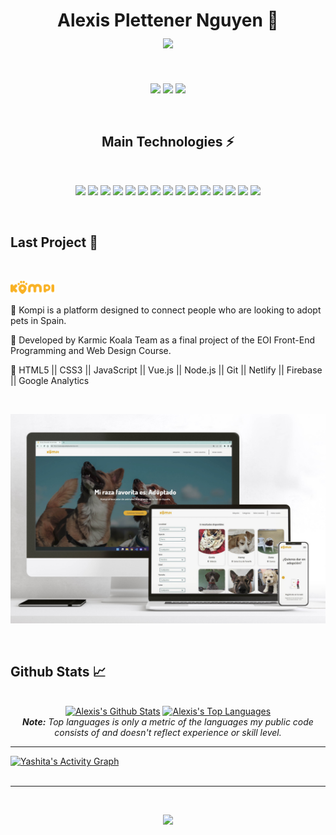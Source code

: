 <h1 align="center">
  Alexis Plettener Nguyen 👋
  <br/>
  <a href="#"><img align="center" src="https://readme-typing-svg.herokuapp.com?font=Bitter&color=a110e3&background=0D1117&center=true&vCenter=true&lines=Frontend+Developer+(JS+%26+Vue.Js);Cloud+Administrator+(Azure)" style="max-width: 100%;"></a>
</h1>

<br/>

<p align="center">
  <a href="https://www.linkedin.com/in/alexis-plettener-nguyen/" target="_blank"><img src="https://img.shields.io/badge/-LinkedIn-0D1117?style=for-the-badge&logo=linkedin&logoColor=a110e3"></a>
  <a href="https://www.facebook.com/alexisplettenern/" target="_blank"><img src="https://img.shields.io/badge/Facebook-0D1117?style=for-the-badge&logo=facebook&logoColor=a110e3"></a>
  <a href="https://www.instagram.com/alexxispn" target="_blank"><img src="https://img.shields.io/badge/-Instagram-0D1117?style=for-the-badge&logo=instagram&logoColor=a110e3"></a>
</p>


<br/>

<h2 align="center">Main Technologies ⚡</h2>

<br/>

<p align="center">
  <a href="#"><img src="https://img.shields.io/badge/-Linux-a110e3?stylestyle=for-the-badge&logo=linux&logoColor=0D1117&"></a>
  <a href="#"><img src="https://img.shields.io/badge/-JavaScript-a110e3?stylestyle=for-the-badge&logo=javascript&logoColor=0D1117"></a>
  <a href="#"><img src="https://img.shields.io/badge/-Vue.js-a110e3?stylestyle=for-the-badge&logo=vue.js&logoColor=0D1117"></a>
  <a href="#"><img src="https://img.shields.io/badge/-HTML5-a110e3?stylestyle=for-the-badge&logo=html5&logoColor=0D1117"></a>
  <a href="#"><img src="https://img.shields.io/badge/-CSS3-a110e3?stylestyle=for-the-badge&logo=css3&logoColor=0D1117"></a>
  <a href="#"><img src="https://img.shields.io/badge/-Nodejs-a110e3?stylestyle=for-the-badge&logo=Node.js&logoColor=0D1117"></a>
  <a href="#"><img src="https://img.shields.io/badge/-Python-a110e3?stylestyle=for-the-badge&logo=Python&logoColor=0D1117"></a>
  <a href="#"><img src="https://img.shields.io/badge/Bash%20-%23a110e3.svg?stylestyle=for-the-badge&logo=gnu-bash&logoColor=0D1117"></a>
  <a href="#"><img src="https://img.shields.io/badge/-Git-a110e3?stylestyle=for-the-badge&logo=git&logoColor=0D1117"></a>
  <a href="#"><img src="https://img.shields.io/badge/Microsoft%20Azure-a110e3?stylestyle=for-the-badge&logo=microsoft-azure&logoColor=0D1117"></a>
  <a href="#"><img src="https://img.shields.io/badge/-GitHub-a110e3?stylestyle=for-the-badge&logo=github&logoColor=0D1117"></a>
  <a href="#"><img src="https://img.shields.io/badge/-Vim-a110e3?stylestyle=for-the-badge&logo=vim&logoColor=0D1117"></a>
  <a href="#"><img src="https://img.shields.io/badge/-Google%20Cloud-a110e3?stylestyle=for-the-badge&logo=Google%20Cloud&logoColor=0D1117"></a>
  <a href="#"><img src="https://img.shields.io/badge/-Google%20Analytics-a110e3?stylestyle=for-the-badge&logo=Google%20Analytics&logoColor=0D1117"></a>
  <a href="#"><img src="https://img.shields.io/badge/-Firebase-a110e3?stylestyle=for-the-badge&logo=Firebase&logoColor=0D1117"></a>

</p>

<br/>

<h2>Last Project 👾</h2>

<br />

<p><a href="https://www.adoptaunkompi.com" target="_blank"><img src="./src/version_primario_logo.svg" width="70px"></a></p>


🔸 Kompi is a platform designed to connect people who are looking to adopt pets in Spain.

🔸 Developed by Karmic Koala Team as a final project of the EOI Front-End Programming and Web Design Course.

🔸 HTML5 || CSS3 || JavaScript || Vue.js || Node.js || Git || Netlify || Firebase || Google Analytics


<br />

<p>
  <a href="https://www.adoptaunkompi.com" target="_blank"><img src="./src/Web_kompi.jpg"></a>
</p>

<br/>

<h2>Github Stats 📈</h2>

<br/>

<div>

  <div align="center">
    <a href="#"><img alt="Alexis's Github Stats" src="https://github-readme-stats-i270cdk5i-florianbussmann.vercel.app/api?username=alexxispn&show_icons=true&include_all_commits=true&count_private=true&theme=react&hide_border=true&bg_color=0D1117&title_color=a110e3&icon_color=a110e3" height="200"/></a>
    <a href="#"><img alt="Alexis's Top Languages" src="https://github-readme-stats-i270cdk5i-florianbussmann.vercel.app/api/top-langs/?username=alexxispn&custom_title=Most%20Used%20Languages&layout=compact&theme=react&hide_border=true&bg_color=0D1117&title_color=a110e3&icon_color=a110e3&include_forks=true" height="200"/></a>
    <br/>
    <i><b>Note:</b> Top languages is only a metric of the languages my public code consists of and doesn't reflect experience or skill level. </i>
  </div>

  <hr/>

  <div>
    <a href="#"><img alt="Yashita's Activity Graph" src="https://activity-graph.herokuapp.com/graph?username=alexxispn&custom_title=Alexis%20Plettener%20Nguyen's%20Contribution%20Graph&bg_color=0D1117&color=a110e3&line=FFFFFF&point=a110e3&hide_border=true" /></a>
  </div>
</div>

<br/>

<hr/>

<br/>

<p align="center">
  <a href="#"><img src="https://readme-typing-svg.herokuapp.com?font=Bitter&duration=3000&color=a110e3&background=0D1117&center=true&vCenter=true&lines=Thank+you!"></a>
</p>
